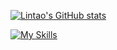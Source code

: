 [![Lintao's GitHub stats](https://github-readme-stats.vercel.app/api?username=LintaoAmons)](https://github.com/LintaoAmons/github-readme-stats)


[![My Skills](https://skillicons.dev/icons?i=java,kotlin,spring,vim,docker,aws,python,lua,go,js,ts,react,html,css,jenkins)](https://skillicons.dev)
